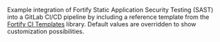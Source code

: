 Example integration of Fortify Static Application Security Testing (SAST) into a GitLab CI/CD pipeline by including a reference template from the [Fortify CI Templates](https://gitlab.com/Fortify/gitlab-ci-templates) library. Default values are overridden to show customization possibilities.